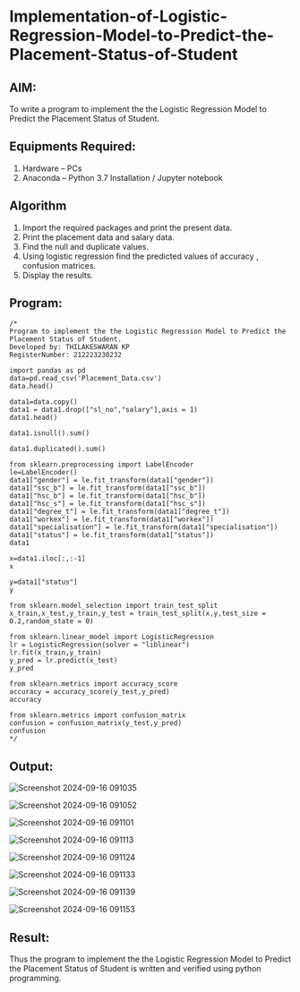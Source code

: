 # Implementation-of-Logistic-Regression-Model-to-Predict-the-Placement-Status-of-Student

## AIM:
To write a program to implement the the Logistic Regression Model to Predict the Placement Status of Student.

## Equipments Required:
1. Hardware – PCs
2. Anaconda – Python 3.7 Installation / Jupyter notebook

## Algorithm
1. Import the required packages and print the present data.
2. Print the placement data and salary data.
3. Find the null and duplicate values.
4. Using logistic regression find the predicted values of accuracy , confusion matrices.
5. Display the results.

## Program:
```
/*
Program to implement the the Logistic Regression Model to Predict the Placement Status of Student.
Developed by: THILAKESWARAN KP
RegisterNumber: 212223230232

import pandas as pd
data=pd.read_csv('Placement_Data.csv')
data.head()

data1=data.copy()
data1 = data1.drop(["sl_no","salary"],axis = 1)
data1.head()

data1.isnull().sum()

data1.duplicated().sum()

from sklearn.preprocessing import LabelEncoder
le=LabelEncoder()
data1["gender"] = le.fit_transform(data1["gender"])
data1["ssc_b"] = le.fit_transform(data1["ssc_b"])
data1["hsc_b"] = le.fit_transform(data1["hsc_b"])
data1["hsc_s"] = le.fit_transform(data1["hsc_s"])
data1["degree_t"] = le.fit_transform(data1["degree_t"])
data1["workex"] = le.fit_transform(data1["workex"])
data1["specialisation"] = le.fit_transform(data1["specialisation"])
data1["status"] = le.fit_transform(data1["status"])
data1

x=data1.iloc[:,:-1]
x

y=data1["status"]
y

from sklearn.model_selection import train_test_split
x_train,x_test,y_train,y_test = train_test_split(x,y,test_size = 0.2,random_state = 0)

from sklearn.linear_model import LogisticRegression
lr = LogisticRegression(solver = "liblinear")
lr.fit(x_train,y_train)
y_pred = lr.predict(x_test)
y_pred

from sklearn.metrics import accuracy_score
accuracy = accuracy_score(y_test,y_pred)
accuracy

from sklearn.metrics import confusion_matrix
confusion = confusion_matrix(y_test,y_pred)
confusion
*/
```

## Output:

![Screenshot 2024-09-16 091035](https://github.com/user-attachments/assets/db322afb-e612-45f6-a788-5d355b22b8d1)

![Screenshot 2024-09-16 091052](https://github.com/user-attachments/assets/9e416096-933c-4b41-8906-b80d5b4bd4e6)

![Screenshot 2024-09-16 091101](https://github.com/user-attachments/assets/c58b678f-4af8-4cc1-84f1-832f9b8effa6)

![Screenshot 2024-09-16 091113](https://github.com/user-attachments/assets/19539c32-a6e2-41ea-847f-1e613a1d85ec)

![Screenshot 2024-09-16 091124](https://github.com/user-attachments/assets/84055b33-54b2-4bc8-afb9-e86c92fff959)

![Screenshot 2024-09-16 091133](https://github.com/user-attachments/assets/d77c6c1f-a1f4-4023-9af9-32890cf88a75)

![Screenshot 2024-09-16 091139](https://github.com/user-attachments/assets/3a4d44f2-dcaf-45f3-8893-1156e1de4942)

![Screenshot 2024-09-16 091153](https://github.com/user-attachments/assets/5ab1cc41-d69e-4720-93fe-35f146156214)



## Result:
Thus the program to implement the the Logistic Regression Model to Predict the Placement Status of Student is written and verified using python programming.
